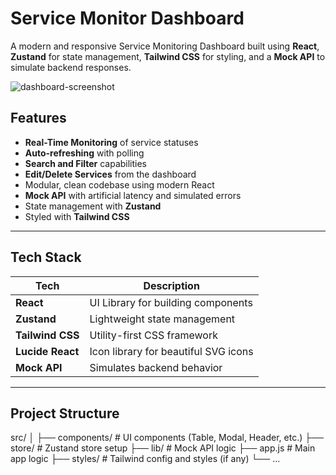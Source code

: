 # Service Monitor Dashboard

A modern and responsive Service Monitoring Dashboard built using **React**, **Zustand** for state management, **Tailwind CSS** for styling, and a **Mock API** to simulate backend responses.

![dashboard-screenshot](https://github.com/user-attachments/assets/9823387d-5a16-4bf3-aa73-7c8daf8f310c)


##  Features

-  **Real-Time Monitoring** of service statuses
-  **Auto-refreshing** with polling
-  **Search and Filter** capabilities
-  **Edit/Delete Services** from the dashboard
-  Modular, clean codebase using modern React
-  **Mock API** with artificial latency and simulated errors
-  State management with **Zustand**
-  Styled with **Tailwind CSS**

---

##  Tech Stack

| Tech             | Description                            |
|------------------|----------------------------------------|
| **React**        | UI Library for building components     |
| **Zustand**      | Lightweight state management           |
| **Tailwind CSS** | Utility-first CSS framework            |
| **Lucide React** | Icon library for beautiful SVG icons   |
| **Mock API**     | Simulates backend behavior             |

---
##  Project Structure

src/
│
├── components/ # UI components (Table, Modal, Header, etc.)
├── store/ # Zustand store setup
├── lib/ # Mock API logic
├── app.js # Main app logic
├── styles/ # Tailwind config and styles (if any)
└── ...

